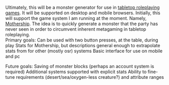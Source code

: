 Ultimately, this will be a monster generator for use in [tabletop roleplaying games](https://en.wikipedia.org/wiki/Tabletop_role-playing_game).  It will be supported on desktop and mobile browsers.
Initially, this will support the game system I am running at the moment.  Namely, [Mothership](http://www.tuesdayknightgames.com/mothership).  The idea is to quickly generate a monster that the party has never seen in order to circumvent inherent metagaming in tabletop roleplaying.  
Primary goals:
Can be used with two button presses, at the table, during play
Stats for Mothership, but descriptions general enough to extrapolate stats from for other (mostly osr) systems
Basic interface for use on mobile and pc

Future goals:
Saving of monster blocks (perhaps an account system is required)
Additional systems supported with explicit stats
Ability to fine-tune requirements (desert/sea/oxygen-less creature?) and attribute ranges